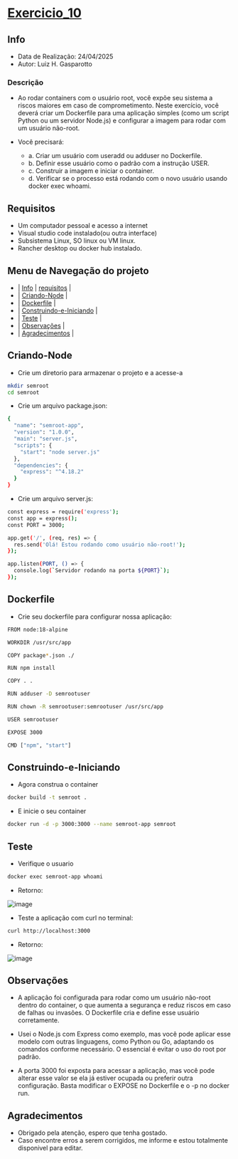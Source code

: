 # [Exercicio_10](#exercicio_10)

## Info
- Data de Realização: 24/04/2025
- Autor: Luiz H. Gasparotto

### Descrição
- Ao rodar containers com o usuário root, você expõe seu sistema a riscos maiores em caso de comprometimento. Neste exercício, você deverá criar um Dockerfile para uma aplicação simples (como um script Python ou um servidor Node.js) e configurar a imagem para rodar com um usuário não-root.

- Você precisará:
    - a. Criar um usuário com useradd ou adduser no Dockerfile.
    - b. Definir esse usuário como o padrão com a instrução USER.
    - c. Construir a imagem e iniciar o container.
    - d. Verificar se o processo está rodando com o novo usuário usando docker exec whoami.

## Requisitos
- Um computador pessoal e acesso a internet
- Visual studio code instalado(ou outra interface)
- Subsistema Linux, SO linux ou VM linux.
- Rancher desktop ou docker hub instalado.

## Menu de Navegação do projeto
- | [Info](#info) | [requisitos](#requisitos) |
- | [Criando-Node](#criando-node) |
- | [Dockerfile](#dockerfile) |
- | [Construindo-e-Iniciando](#construindo-e-iniciando) |
- | [Teste](#teste) |
- | [Observações](#Observações) |
- | [Agradecimentos](#Agradecimentos) |


## Criando-Node
- Crie um diretorio para armazenar o projeto e a acesse-a
```bash
mkdir semroot
cd semroot
```
- Crie um arquivo package.json:
```bash
{
  "name": "semroot-app",
  "version": "1.0.0",
  "main": "server.js",
  "scripts": {
    "start": "node server.js"
  },
  "dependencies": {
    "express": "^4.18.2"
  }
}
```
- Crie um arquivo server.js:
```bash
const express = require('express');
const app = express();
const PORT = 3000;

app.get('/', (req, res) => {
  res.send('Olá! Estou rodando como usuário não-root!');
});

app.listen(PORT, () => {
  console.log(`Servidor rodando na porta ${PORT}`);
});
```

## Dockerfile
- Crie seu dockerfile para configurar nossa aplicação:
```bash
FROM node:18-alpine

WORKDIR /usr/src/app

COPY package*.json ./

RUN npm install

COPY . .

RUN adduser -D semrootuser

RUN chown -R semrootuser:semrootuser /usr/src/app

USER semrootuser

EXPOSE 3000

CMD ["npm", "start"]
```
## Construindo-e-Iniciando
- Agora construa o container
```bash
docker build -t semroot .
```
- E inicie o seu container
```bash
docker run -d -p 3000:3000 --name semroot-app semroot
```

## Teste
- Verifique o usuario
```bash
docker exec semroot-app whoami
```
- Retorno:
  
![image](https://github.com/user-attachments/assets/d662b137-021d-4695-8d35-00027a38d8be)


- Teste a aplicação com curl no terminal:
```bash
curl http://localhost:3000
```
- Retorno:
  
![image](https://github.com/user-attachments/assets/c80aa955-acb1-42b7-b2d6-8b5c5ca3d3e9)


## Observações
- A aplicação foi configurada para rodar como um usuário não-root dentro do container,
o que aumenta a segurança e reduz riscos em caso de falhas ou invasões.
O Dockerfile cria e define esse usuário corretamente.

- Usei o Node.js com Express como exemplo, mas você pode aplicar esse modelo
com outras linguagens, como Python ou Go, adaptando os comandos conforme necessário.
O essencial é evitar o uso do root por padrão.

- A porta 3000 foi exposta para acessar a aplicação, mas você pode alterar esse valor
se ela já estiver ocupada ou preferir outra configuração.
Basta modificar o EXPOSE no Dockerfile e o -p no docker run.

## Agradecimentos
- Obrigado pela atenção, espero que tenha gostado.
- Caso encontre erros a serem corrigidos, me informe e estou totalmente disponivel para editar.
